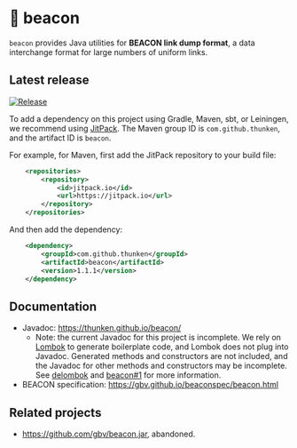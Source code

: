 # 🚨 beacon

`beacon` provides Java utilities for **BEACON link dump format**, a data interchange format for large numbers of uniform links.

## Latest release

[![Release](https://jitpack.io/v/thunken/beacon.svg?style=flat-square)](https://github.com/thunken/beacon/releases)

To add a dependency on this project using Gradle, Maven, sbt, or Leiningen, we recommend using [JitPack](https://jitpack.io/#thunken/beacon/1.1.1). The Maven group ID is `com.github.thunken`, and the artifact ID is `beacon`.

For example, for Maven, first add the JitPack repository to your build file:
```xml
	<repositories>
		<repository>
		    <id>jitpack.io</id>
		    <url>https://jitpack.io</url>
		</repository>
	</repositories>
```

And then add the dependency:
```xml
	<dependency>
	    <groupId>com.github.thunken</groupId>
	    <artifactId>beacon</artifactId>
	    <version>1.1.1</version>
	</dependency>
```

## Documentation

* Javadoc: https://thunken.github.io/beacon/
  * Note: the current Javadoc for this project is incomplete. We rely on [Lombok](https://projectlombok.org/) to generate boilerplate code, and Lombok does not plug into Javadoc. Generated methods and constructors are not included, and the Javadoc for other methods and constructors may be incomplete. See [delombok](https://projectlombok.org/features/delombok) and [beacon#1](https://github.com/thunken/beacon/issues/1) for more information.
* BEACON specification: https://gbv.github.io/beaconspec/beacon.html

## Related projects

* https://github.com/gbv/beacon.jar, abandoned.
